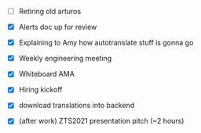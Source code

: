 * [ ] Retiring old arturos  
* [x] Alerts doc up for review
* [x] Explaining to Amy how autotranslate stuff is gonna go
* [x] Weekly engineering meeting
* [x] Whiteboard AMA
* [x] Hiring kickoff
* [x] download translations into backend

* [x] (after work) ZTS2021 presentation pitch (~2 hours)
